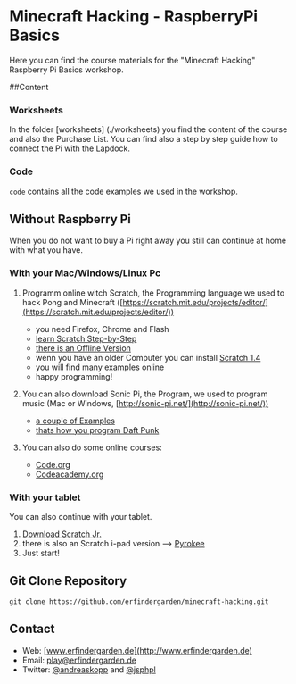 # Minecraft Hacking - RaspberryPi Basics

Here you can find the course materials for the "Minecraft Hacking" Raspberry Pi Basics workshop.



##Content

### Worksheets

In the folder [worksheets] (./worksheets) you find the  content of the course and also the Purchase List. You can find also a step by step guide how to connect the Pi with the Lapdock.

### Code

`code` contains all the code examples we used in the workshop.

## Without Raspberry Pi

When you do not want to buy a Pi right away you still can continue at home with what you have. 

### With your Mac/Windows/Linux Pc

1. Programm online witch Scratch, the Programming language we used to hack Pong and Minecraft ([https://scratch.mit.edu/projects/editor/](https://scratch.mit.edu/projects/editor/))
	* you need Firefox, Chrome and Flash
	* [learn Scratch Step-by-Step](https://scratch.mit.edu/projects/editor/?tip_bar=getStarted)
	* [there is an Offline Version](https://scratch.mit.edu/scratch2download/)
	* wenn you have an older Computer you can install  [Scratch 1.4](https://scratch.mit.edu/scratch_1.4/) 
	* you will find many examples online
	* happy programming!


2. You can also download Sonic Pi, the Program, we used to program music (Mac or Windows, [http://sonic-pi.net/](http://sonic-pi.net/))
	* [a couple of Examples ](http://sonic-pi.net/)
	* [thats how you program Daft Punk](https://aimxhaisse.com/aerodynamic-everything-en.html) 

3. You can also do some online courses:

	* [Code.org](https://code.org/)
	* [Codeacademy.org](https://www.codecademy.com/)

### With your tablet

You can also continue with your tablet. 

1. [Download Scratch Jr.](http://www.scratchjr.org/)
2. there is also an Scratch i-pad version --> [Pyrokee](https://itunes.apple.com/us/app/pyonkee/id905012686?mt=8)
3. Just start!


## Git Clone Repository

`git clone https://github.com/erfindergarden/minecraft-hacking.git`


## Contact

* Web: [www.erfindergarden.de](http://www.erfindergarden.de)
* Email: [play@erfindergarden.de](mailto:play@erfindergarden.de)
* Twitter: [@andreaskopp](https://twitter.com/andreaskopp) and [@jsphpl](https://twitter.com/jsphpl)